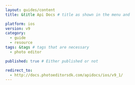 ```yaml
---
layout: guides/content
title: &title Api Docs # title as shown in the menu and

platform: ios
version: v9
category:
  - guide
  - resource
tags: &tags # tags that are necessary
  - photo editor

published: true # Either published or not

redirect_to:
  - http://docs.photoeditorsdk.com/apidocs/ios/v9_1/
---
```

